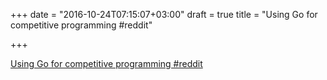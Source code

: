 +++
date = "2016-10-24T07:15:07+03:00"
draft = true
title = "Using Go for competitive programming  #reddit"

+++

<p><a href="https://t.co/f6TTviRngK">Using Go for competitive programming  #reddit</a></p>
